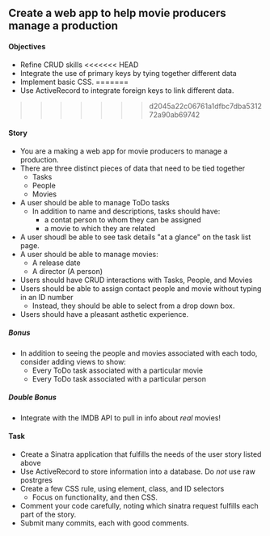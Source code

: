 ## Create a web app to help movie producers manage a production

#### Objectives

* Refine CRUD skills
<<<<<<< HEAD
* Integrate the use of primary keys by tying together different data
* Implement basic CSS.
=======
* Use ActiveRecord to integrate foreign keys to link different data.
>>>>>>> d2045a22c06761a1dfbc7dba531272a90ab69742

#### Story

* You are a making a web app for movie producers to manage a production.
* There are three distinct pieces of data that need to be tied together
  * Tasks
  * People
  * Movies
* A user should be able to manage ToDo tasks
  * In addition to name and descriptions, tasks should have:
    * a contat person to whom they can be assigned
    * a movie to which they are related
* A user shoudl be able to see task details "at a glance" on the task list page. 
* A user should be able to manage movies:
  * A release date
  * A director (A person)
* Users should have CRUD interactions with Tasks, People, and Movies
* Users should be able to assign contact people and movie without typing in an ID number
  * Instead, they should be able to select from a drop down box.
* Users should have a pleasant asthetic experience. 

##### *Bonus*
  * In addition to seeing the people and movies associated with each todo, consider adding views to show: 
    * Every ToDo task associated with a particular movie
    * Every ToDo task associated with a particular person

##### *Double Bonus*
  * Integrate with the IMDB API to pull in info about *real* movies!
   

#### Task
* Create a Sinatra application that fulfills the needs of the user story listed above
* Use ActiveRecord to store information into a database. 
  Do *not* use raw postrgres
* Create a few CSS rule, using element, class, and ID selectors
  * Focus on functionality, and then CSS. 
* Comment your code carefully, noting which sinatra request fulfills each part of the story. 
* Submit many commits, each with good comments. 

